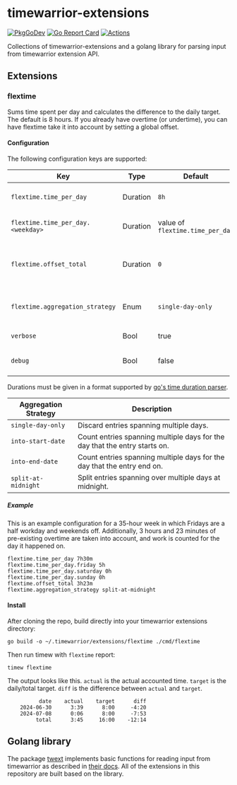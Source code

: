<!--
SPDX-FileCopyrightText: 2024 Tobias Böhm <code@aibor.de>

SPDX-License-Identifier: GPL-3.0-or-later
-->

# timewarrior-extensions

[![PkgGoDev][pkg-go-dev-badge]][pkg-go-dev]
[![Go Report Card][go-report-card-badge]][go-report-card]
[![Actions][actions-test-badge]][actions-test]

Collections of timewarrior-extensions and a golang library for parsing
input from timewarrior extension API.

## Extensions

### flextime

Sums time spent per day and calculates the difference to the daily target. The
default is 8 hours. If you already have overtime (or undertime), you can have
flextime take it into account by setting a global offset.

#### Configuration

The following configuration keys are supported:

| Key                               | Type     | Default                           | Description                                   |
|-----------------------------------|----------|-----------------------------------|-----------------------------------------------|
| `flextime.time_per_day`           | Duration | `8h`                              | Default daily time target.                    |
| `flextime.time_per_day.<weekday>` | Duration | value of `flextime.time_per_day`  | Weekday specific time target.                 |
| `flextime.offset_total`           | Duration | `0`                               | Time spent or lacking from a previous period. |
| `flextime.aggregation_strategy`   | Enum     | `single-day-only`                 | Strategy to use for aggregating the entries.  |
| `verbose`                         | Bool     | true                              | Print daily sums.                             |
| `debug`                           | Bool     | false                             | Enable debug output.                          |

Durations must be given in a format supported by
[go's time duration parser][go-time-duration].

| Aggregation Strategy | Description                                                                |
|----------------------|----------------------------------------------------------------------------|
| `single-day-only`    | Discard entries spanning multiple days.                                    |
| `into-start-date`    | Count entries spanning multiple days for the day that the entry starts on. |
| `into-end-date`      | Count entries spanning multiple days for the day that the entry end on.    |
| `split-at-midnight`  | Split entries spanning over multiple days at midnight.                     |

##### Example

This is an example configuration for a 35-hour week
in which Fridays are a half workday and weekends off.
Additionally, 3 hours and 23 minutes of pre-existing overtime are taken into account,
and work is counted for the day it happened on.
```
flextime.time_per_day 7h30m
flextime.time_per_day.friday 5h
flextime.time_per_day.saturday 0h
flextime.time_per_day.sunday 0h
flextime.offset_total 3h23m
flextime.aggregation_strategy split-at-midnight
```

#### Install

After cloning the repo, build directly into your timewarrior extensions
directory:

```
go build -o ~/.timewarrior/extensions/flextime ./cmd/flextime
```

Then run timew with `flextime` report:

```
timew flextime
```

The output looks like this. `actual` is the actual accounted time. `target` is
the daily/total target. `diff` is the difference between `actual` and `target`.

```
          date    actual    target      diff
    2024-06-30      3:39      8:00     -4:20
    2024-07-08      0:06      8:00     -7:53
         total      3:45     16:00    -12:14
```

## Golang library

The package [twext][pkg-go-dev] implements basic functions for reading input
from timewarrior as described in 
[their docs](https://timewarrior.net/docs/api/). All of the extensions in this
repository are built based on the library.

[pkg-go-dev]:           https://pkg.go.dev/github.com/aibor/timewarrior-extensions/twext
[pkg-go-dev-badge]:     https://pkg.go.dev/badge/github.com/aibor/timewarrior-extensions/twext
[go-report-card]:       https://goreportcard.com/report/github.com/aibor/timewarrior-extensions
[go-report-card-badge]: https://goreportcard.com/badge/github.com/aibor/timewarrior-extensions
[actions-test]:         https://github.com/aibor/timewarrior-extensions/actions/workflows/test.yaml
[actions-test-badge]:   https://github.com/aibor/timewarrior-extensions/actions/workflows/test.yaml/badge.svg?branch=main
[go-time-duration]:     https://pkg.go.dev/time#ParseDuration
